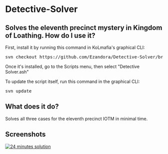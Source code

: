 # Detective-Solver
Solves the eleventh precinct mystery in Kingdom of Loathing.
How do I use it?
----------------
First, install it by running this command in KoLmafia's graphical CLI:

<pre>
svn checkout https://github.com/Ezandora/Detective-Solver/branches/Release/
</pre>
Once it's installed, go to the Scripts menu, then select "Detective Solver.ash"

To update the script itself, run this command in the graphical CLI:

<pre>
svn update
</pre>

What does it do?
----------------
Solves all three cases for the eleventh precinct IOTM in minimal time.


Screenshots
----------------
[![24 minutes solution](https://raw.github.com/Ezandora/Detective-Solver/master/Images/24.png)](https://raw.github.com/Ezandora/Detective-Solver/master/Images/24.png)